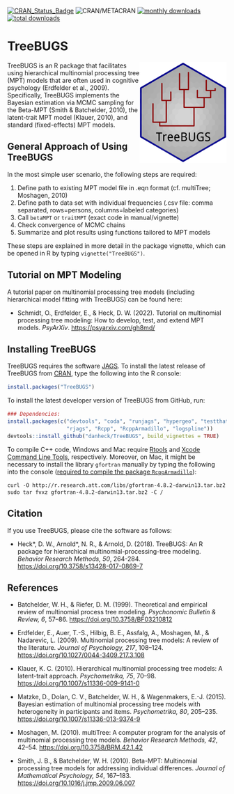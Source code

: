 [![CRAN_Status_Badge](http://www.r-pkg.org/badges/version/TreeBUGS)](http://cran.r-project.org/package=TreeBUGS)
![CRAN/METACRAN](https://img.shields.io/cran/l/TreeBUGS)
[![monthly downloads](http://cranlogs.r-pkg.org/badges/TreeBUGS)](http://cranlogs.r-pkg.org/badges/TreeBUGS)
[![total downloads](http://cranlogs.r-pkg.org/badges/grand-total/TreeBUGS)](http://cranlogs.r-pkg.org/badges/grand-total/TreeBUGS)


# TreeBUGS

<img src="man/figures/TreeBUGS.png" width="200" style='float: right; border:0px'>

TreeBUGS is an R package that facilitates using hierarchical multinomial processing tree (MPT) models that are often used in cognitive psychology (Erdfelder et al., 2009). 
Specifically, TreeBUGS implements the Bayesian estimation via MCMC sampling for the Beta-MPT (Smith & Batchelder, 2010), the latent-trait MPT model (Klauer, 2010), and standard (fixed-effects) MPT models.

## General Approach of Using TreeBUGS

In the most simple user scenario, the following steps are required:

1. Define path to existing MPT model file in .eqn format (cf. multiTree; Moshagen, 2010)
2. Define path to data set with individual frequencies (.csv file: comma separated, rows=persons, columns=labeled categories)
3. Call `betaMPT` or `traitMPT` (exact code in manual/vignette)
4. Check convergence of MCMC chains
5. Summarize and plot results using functions tailored to MPT models

These steps are explained in more detail in the package vignette, which can be opened in R by typing `vignette("TreeBUGS")`. 


## Tutorial on MPT Modeling

A tutorial paper on multinomial processing tree models (including hierarchical model fitting with TreeBUGS) can be found here:

- Schmidt, O., Erdfelder, E., & Heck, D. W. (2022). Tutorial on multinomial processing tree modeling: How to develop, test, and extend MPT models. *PsyArXiv*. https://psyarxiv.com/gh8md/


## Installing TreeBUGS

TreeBUGS requires the software [JAGS](https://mcmc-jags.sourceforge.io/). 
To install the latest release of TreeBUGS from [CRAN](https://cran.r-project.org/web/packages/TreeBUGS), type the following into the R console:
```r
install.packages("TreeBUGS")
```

To install the latest developer version of TreeBUGS from GitHub, run:
```r
### Dependencies:
install.packages(c("devtools", "coda", "runjags", "hypergeo", "testthat",
                   "rjags", "Rcpp", "RcppArmadillo", "logspline"))
devtools::install_github("danheck/TreeBUGS", build_vignettes = TRUE)
```

To compile C++ code, Windows and Mac require 
[Rtools](https://cran.r-project.org/bin/windows/Rtools/) and 
[Xcode Command Line Tools](https://www.maketecheasier.com/install-command-line-tools-without-xcode/), respectively. 
Moreover, on Mac, it might be necessary to install the library `gfortran` manually by typing the following into the console 
([required to compile the package `RcppArmadillo`](http://thecoatlessprofessor.com/programming/rcpp-rcpparmadillo-and-os-x-mavericks-lgfortran-and-lquadmath-error/)):

```
curl -O http://r.research.att.com/libs/gfortran-4.8.2-darwin13.tar.bz2
sudo tar fvxz gfortran-4.8.2-darwin13.tar.bz2 -C /
```


## Citation

If you use TreeBUGS, please cite the software as follows:

- Heck\*, D. W., Arnold\*, N. R., & Arnold, D. (2018). 
TreeBUGS: An R package for hierarchical multinomial-processing-tree modeling. 
*Behavior Research Methods, 50*, 264-284. 
https://doi.org/10.3758/s13428-017-0869-7


## References

* Batchelder, W. H., & Riefer, D. M. (1999). 
Theoretical and empirical review of multinomial process tree modeling. 
*Psychonomic Bulletin & Review, 6*, 57–86. 
https://doi.org/10.3758/BF03210812

* Erdfelder, E., Auer, T.-S., Hilbig, B. E., Assfalg, A., Moshagen, M., & Nadarevic, L. (2009). 
Multinomial processing tree models: A review of the literature. 
*Journal of Psychology, 217*, 108–124. 
https://doi.org/10.1027/0044-3409.217.3.108

* Klauer, K. C. (2010). 
Hierarchical multinomial processing tree models: A latent-trait approach. 
*Psychometrika, 75*, 70–98. 
https://doi.org/10.1007/s11336-009-9141-0

* Matzke, D., Dolan, C. V., Batchelder, W. H., & Wagenmakers, E.-J. (2015). 
Bayesian estimation of multinomial processing tree models with heterogeneity in participants and items. 
*Psychometrika, 80*, 205–235. 
https://doi.org/10.1007/s11336-013-9374-9

* Moshagen, M. (2010). 
multiTree: A computer program for the analysis of multinomial processing tree models. 
*Behavior Research Methods, 42*, 42–54. 
https://doi.org/10.3758/BRM.42.1.42

* Smith, J. B., & Batchelder, W. H. (2010). 
Beta-MPT: Multinomial processing tree models for addressing individual differences. 
*Journal of Mathematical Psychology, 54*, 167–183. 
https://doi.org/10.1016/j.jmp.2009.06.007
